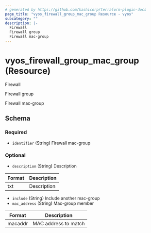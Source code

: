 ```yaml
---
# generated by https://github.com/hashicorp/terraform-plugin-docs
page_title: "vyos_firewall_group_mac_group Resource - vyos"
subcategory: ""
description: |-
  Firewall
  Firewall group
  Firewall mac-group
---
```


# vyos_firewall_group_mac_group (Resource)

Firewall

Firewall group

Firewall mac-group



<!-- schema generated by tfplugindocs -->
## Schema

### Required

- `identifier` (String) Firewall mac-group

### Optional

- `description` (String) Description

|  Format  |  Description  |
|----------|---------------|
|  txt  |  Description  |
- `include` (String) Include another mac-group
- `mac_address` (String) Mac-group member

|  Format  |  Description  |
|----------|---------------|
|  macaddr  |  MAC address to match  |
